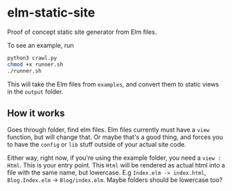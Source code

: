 # elm-static-site

Proof of concept static site generator from Elm files.

To see an example, run

```bash
python3 crawl.py
chmod +x runner.sh
./runner.sh
```

This will take the Elm files from `examples`, and convert them to static views in the `output` folder.

## How it works

Goes through folder, find elm files.
Elm files currently must have a `view` function, but will change that. Or maybe that's a good thing, and forces you to have the `config` or `lib` stuff outside of your actual site code.

Either way, right now, if you're using the example folder, you need a `view : Html`. This is your entry point. This `Html` will be rendered as actual html into a file with the same name, but lowercase. E.g `Index.elm -> index.html`, `Blog.Index.elm` -> `Blog/index.elm`. Maybe folders should be lowercase too?
